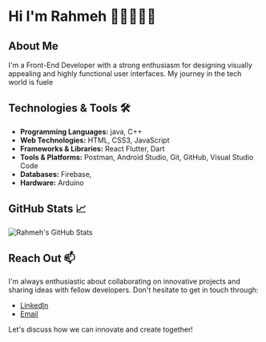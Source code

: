 # Hi I'm Rahmeh 👋🏻👩🏻‍💻

## About Me
I'm a Front-End Developer with a strong enthusiasm for designing visually appealing and highly functional user interfaces. My journey in the tech world is fuele

## Technologies & Tools 🛠️
- **Programming Languages:** java, C++
- **Web Technologies:** HTML, CSS3, JavaScript
- **Frameworks & Libraries:** React Flutter, Dart
- **Tools & Platforms:** Postman, Android Studio, Git, GitHub, Visual Studio Code
- **Databases:** Firebase, 
- **Hardware:** Arduino


## GitHub Stats 📈
![Rahmeh's GitHub Stats](https://github-readme-stats.vercel.app/api?username=rahmehdaraghmeh&show_icons=true&hide_title=true&hide=prs&count_private=true&hide_border=true&theme=radical)


## Reach Out 📫
I'm always enthusiastic about collaborating on innovative projects and sharing ideas with fellow developers. Don't hesitate to get in touch through:

- [LinkedIn]((https://www.linkedin.com/in/rahmeh-daraghmeh-43377b222/))
- [Email](mailto:rahma.daraghmah21@example.com)

Let's discuss how we can innovate and create together!
